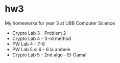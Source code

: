 hw3
===

My homeworks for year 3 at UBB Computer Science

* Crypto Lab 3 - Problem 2 
* Crypto Lab 4 - 3-rd method
* PW Lab 4 - 7-8
* PW Lab 5 si 6 - 6 la ambele
* Crypto Lab 5 - 2nd algo - El-Gamal

